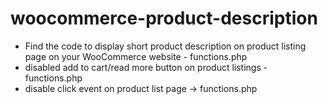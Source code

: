# woocommerce-product-description
- Find the code to display short product description on product listing page on your WooCommerce website - functions.php
- disabled add to cart/read more button on product listings - functions.php
- disable click event on product list page -> functions.php
